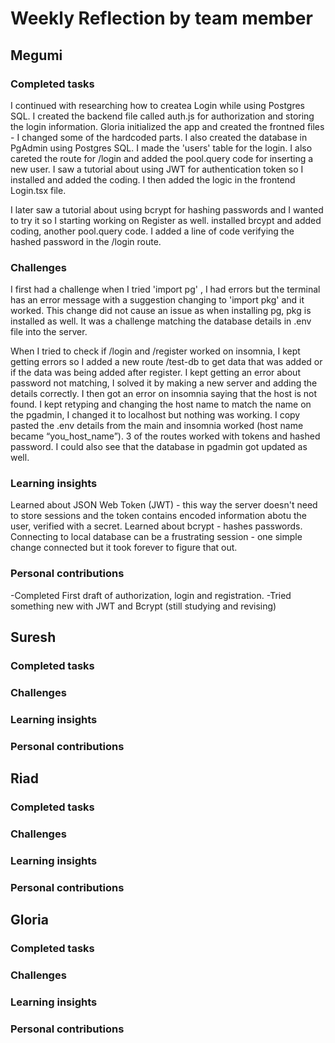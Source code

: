 # Weekly Reflection by team member

## Megumi

### Completed tasks
I continued with researching how to createa Login while using Postgres SQL. I created the backend file called auth.js for authorization and storing the login information. Gloria initialized the app and created the frontned files - I changed some of the hardcoded parts. I also created the database in PgAdmin using Postgres SQL. I made the 'users' table for the login. I also careted the route for /login and added the pool.query code for inserting a new user. I saw a tutorial about using JWT for authentication token so I installed and added the coding. I then added the logic in the frontend Login.tsx file. 

I later saw a tutorial about using bcrypt for hashing passwords and I wanted to try it so I starting working on Register as well.  installed brcypt and added coding, another pool.query code. I added a line of code verifying the hashed password in the /login route.  
### Challenges
I first had a challenge when I tried 'import pg' , I had errors but the terminal has an error message with a suggestion changing to 'import pkg' and it worked. This change did not cause an issue as when installing pg, pkg is installed as well. 
It was a challenge matching the database details in .env file into the server. 

When I tried to check if /login and /register worked on insomnia, I kept getting errors so I added a new route /test-db to get data that was added or if the data was being added after register. I kept getting an error about password not matching, I solved it by making a new server and adding the details correctly. I then got an error on insomnia saying that the host is not found. I kept retyping and changing the host name to match the name on the pgadmin, I changed it to localhost but nothing was working. I copy pasted the .env details from the main and insomnia worked (host name became “you_host_name”). 3 of the routes worked with tokens and hashed password. I could also see that the database in pgadmin got updated as well.
### Learning insights
Learned about JSON Web Token (JWT) - this way the server doesn't need to store sessions and the token contains encoded information abotu the user, verified with a secret. 
Learned about bcrypt - hashes passwords. 
Connecting to local database can be a frustrating session - one simple change connected but it took forever to figure that out. 
### Personal contributions
-Completed First draft of authorization, login and registration. 
-Tried something new with JWT and Bcrypt (still studying and revising)
## Suresh

### Completed tasks

### Challenges

### Learning insights

### Personal contributions

## Riad

### Completed tasks

### Challenges

### Learning insights

### Personal contributions

## Gloria

### Completed tasks

### Challenges

### Learning insights

### Personal contributions
